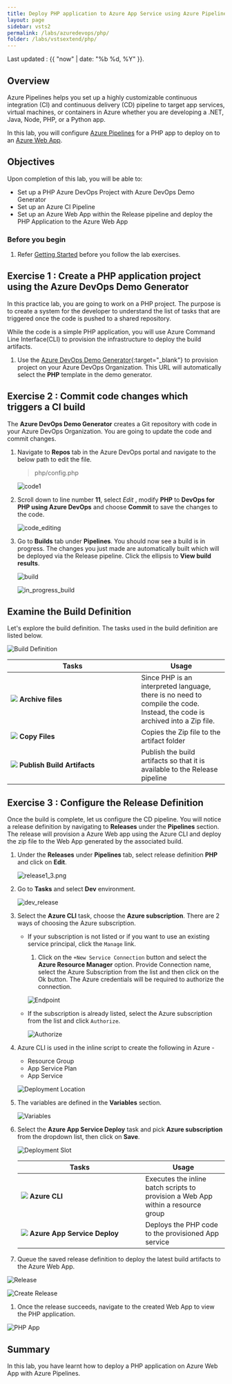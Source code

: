 ```yaml
---
title: Deploy PHP application to Azure App Service using Azure Pipelines
layout: page
sidebar: vsts2
permalink: /labs/azuredevops/php/
folder: /labs/vstsextend/php/
---
```


Last updated : {{ "now" | date: "%b %d, %Y" }}.
## Overview

Azure Pipelines helps you set up a highly customizable continuous integration (CI) and continuous delivery (CD) pipeline to target app services, virtual machines, or containers in Azure whether  you are developing a .NET, Java, Node, PHP, or a Python app.   

In this lab, you will configure [Azure Pipelines](https://azure.microsoft.com/en-us/services/devops/pipelines/) for a PHP app to deploy on to an [Azure Web App](https://docs.microsoft.com/en-us/azure/app-service/app-service-web-overview).

## Objectives

Upon completion of this lab, you will be able to:

  * Set up a PHP Azure DevOps Project with Azure DevOps Demo Generator
  * Set up an Azure CI Pipeline
  * Set up an Azure Web App within the Release pipeline and deploy the PHP Application to the Azure Web App


### Before you begin

1. Refer [Getting Started](../Setup/) before you follow the lab exercises.

## Exercise 1 : Create a PHP application project using the Azure DevOps Demo Generator

In this practice lab, you are going to work on a PHP project. The purpose is to create a system for the developer to understand the list of tasks that are triggered once the code is pushed to a shared repository.

While the code is a simple PHP application, you will use Azure Command Line Interface(CLI) to provision the infrastructure to deploy the build artifacts.

1. Use the [Azure DevOps Demo Generator](https://azuredevopsdemogenerator.azurewebsites.net/?TemplateId=77365&Name=PHP){:target="_blank"} to provision project on your Azure DevOps Organization. This URL will automatically select the **PHP** template in the demo generator.

## Exercise 2 : Commit code changes which triggers a CI build

The **Azure DevOps Demo Generator** creates a Git repository with code in your Azure DevOps Organization. You are going to update the code and commit changes. 

1. Navigate to **Repos** tab in the Azure DevOps portal and navigate to the below path to edit the file.

   >php/config.php

   ![code1](images/Repos1_5.png)

1. Scroll down to line number **11**, select *Edit*  , modify **PHP** to **DevOps for PHP using Azure DevOps** and choose **Commit** to save the changes to the code.

   ![code_editing](images/Repos2_2.png)

1. Go to **Builds** tab under **Pipelines**. You should now see a build is in progress. The changes you just made are automatically built which will be deployed via the Release pipeline. Click the ellipsis to **View build results**.

   ![build](images/build1.png)

   ![in_progress_build](images/Buildcomplete10.png)


## Examine the Build Definition

   Let's explore the build definition. The tasks used in the build definition are listed below.

   ![Build Definition](images/builddef.png)

   <table width="70%">
    <thead>
      <tr>
        <th width="60%"><b>Tasks</b></th>
        <th><b>Usage</b></th>
      </tr>
    </thead>
    <tr>
      <td><img src="images/Archive.png"> <b>Archive files</b></td>
      <td>Since PHP is an interpreted language, there is no need to compile the code. Instead, the code is archived into a Zip file.</td>
    </tr>
    <tr>
      <td><img src="images/copyfiles.png"> <b>Copy Files</b></td>
      <td>Copies the Zip file to the artifact folder</td>
    </tr>
    <tr>
      <td><img src="images/PublishArtifact.png"> <b>Publish Build Artifacts</b></td>
      <td>Publish the build artifacts so that it is available to the Release pipeline</td>
    </tr>
   </table>


## Exercise 3 : Configure the Release Definition

Once the build is complete, let us configure the CD pipeline. You will notice a release definition by navigating to **Releases** under the **Pipelines** section. The release will provision a Azure Web app using the Azure CLI and deploy the zip file to the Web App generated by the associated build.


1. Under the **Releases** under **Pipelines** tab, select release definition **PHP** and click on **Edit**.

    ![release1_3.png](images/release1_3.png)

1. Go to **Tasks** and select **Dev** environment.

   ![dev_release](images/dev1_4.png)

1. Select the **Azure CLI** task, choose the **Azure subscription**. There are 2 ways of choosing the Azure subscription.
   
    * If your subscription is not listed or if you want to use an existing service principal, click the `Manage` link. 

        1. Click on the `+New Service Connection` button and select the **Azure Resource Manager** option. Provide Connection name, select the Azure Subscription from the list and then click on the Ok button. The Azure credentials will be required to authorize the connection.

        ![Endpoint](images/endpoint_creation.png)

    * If the subscription is already listed, select the Azure subscription from the list and click `Authorize`.

        ![Authorize](images/authorize.png)

1. Azure CLI is used in the inline script to create the following in Azure - 

    * Resource Group
    * App Service Plan
    * App Service

    ![Deployment Location](images/cliscript.png)

1. The variables are defined in the **Variables** section.

    ![Variables](images/variables.png)

1. Select the **Azure App Service Deploy** task and pick **Azure subscription** from the dropdown list, then click on **Save**. 

    ![Deployment Slot](images/dev6.png)    

   <table width="70%">
    <thead>
      <tr>
        <th width="60%"><b>Tasks</b></th>
        <th><b>Usage</b></th>
      </tr>
    </thead>
    <tr>
      <td><img src="images/azure_resource.png"> <b>Azure CLI</b></td>
      <td>Executes the inline batch scripts to provision a Web App within a resource group</td>
    </tr>
    <tr>
      <td><img src="images/webapp.png"> <b>Azure App Service Deploy</b></td>
      <td>Deploys the PHP code to the provisioned App service</td>
    </tr>
   </table>

1. Queue the saved release definition to deploy the latest build artifacts to the Azure Web App.

  ![Release](images/createrelease.png)

  ![Create Release](images/createrelease1.png)

1. Once the release succeeds, navigate to the created Web App to view the PHP application.

  ![PHP App](images/php.png) 

## Summary

In this lab, you have learnt how to deploy a PHP application on Azure Web App with Azure Pipelines.

